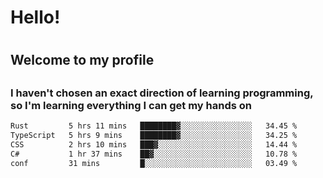 
<h1>Hello!<h1>
<h2>Welcome to my profile<h2>
<h3>I haven't chosen an exact direction of learning programming, so I'm learning everything I can get my hands on</h3>

<!--START_SECTION:waka-->

```txt
Rust         5 hrs 11 mins   ████████▓░░░░░░░░░░░░░░░░   34.45 %
TypeScript   5 hrs 9 mins    ████████▓░░░░░░░░░░░░░░░░   34.25 %
CSS          2 hrs 10 mins   ███▓░░░░░░░░░░░░░░░░░░░░░   14.44 %
C#           1 hr 37 mins    ██▓░░░░░░░░░░░░░░░░░░░░░░   10.78 %
conf         31 mins         █░░░░░░░░░░░░░░░░░░░░░░░░   03.49 %
```

<!--END_SECTION:waka-->
